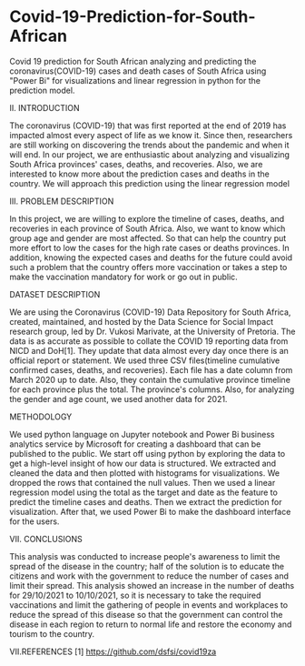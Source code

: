 # Covid-19-Prediction-for-South-African
 Covid 19 prediction for South African analyzing and predicting the coronavirus(COVID-19) cases and death cases of South Africa using "Power Bi" for visualizations and linear regression in python for the prediction model.

II. INTRODUCTION


The coronavirus (COVID-19) that was first reported at the end of 2019 has impacted
almost every aspect of life as we know it. Since then, researchers are still working on discovering
the trends about the pandemic and when it will end. In our project, we are enthusiastic about
analyzing and visualizing South Africa provinces' cases, deaths, and recoveries. Also, we are
interested to know more about the prediction cases and deaths in the
country. We will approach this prediction using the linear regression model


III. PROBLEM DESCRIPTION


In this project, we are willing to explore the timeline of cases, deaths, and recoveries in
each province of South Africa. Also, we want to know which group age and gender are most
affected. So that can help the country put more effort to low the cases for the high rate cases or
deaths provinces. In addition, knowing the expected cases and deaths for the future could avoid
such a problem that the country offers more vaccination or takes a step to make the vaccination
mandatory for work or go out in public.


DATASET DESCRIPTION


We are using the Coronavirus (COVID-19) Data Repository for South Africa, created,
maintained, and hosted by the Data Science for Social Impact research group, led by Dr. Vukosi
Marivate, at the University of Pretoria. The data is as accurate as possible to collate the COVID
19 reporting data from NICD and DoH[1]. They update that data almost every day once there is
an official report or statement. We used three CSV files(timeline cumulative confirmed cases,
deaths, and recoveries). Each file has a date column from March 2020 up to date. Also, they
contain the cumulative province timeline for each province plus the total. The province's
columns. Also, for analyzing the gender and age count, we used another data for 2021.

 

 

METHODOLOGY


We used python language on Jupyter notebook and Power Bi business analytics service
by Microsoft for creating a dashboard that can be published to the public. We start off using
python by exploring the data to get a high-level insight of how our data is structured. We
extracted and cleaned the data and then plotted with histograms for visualizations. We dropped
the rows that contained the null values. Then we used a linear regression model using the total as
the target and date as the feature to predict the timeline cases and deaths. Then we extract the
prediction for visualization. After that, we used Power Bi to make the dashboard interface for the
users.



	
VII. CONCLUSIONS


This analysis was conducted to increase people's awareness to limit the spread of the
disease in the country; half of the solution is to educate the citizens and work with the
government to reduce the number of cases and limit their spread. This analysis showed an
increase in the number of deaths for 29/10/2021 to 10/10/2021, so it is necessary to take the required
vaccinations and limit the gathering of people in events and workplaces to reduce the spread of
this disease so that the government can control the disease in each region to return to normal life
and restore the economy and tourism to the country.




VII.REFERENCES
[1] https://github.com/dsfsi/covid19za 


